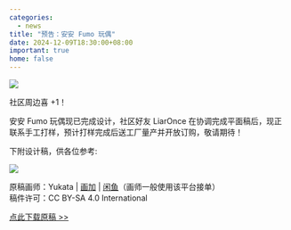 ```yaml
---
categories:
  - news
title: "预告：安安 Fumo 玩偶"
date: 2024-12-09T18:30:00+08:00
important: true
home: false
---
```

![](/assets/news/AnAn-fumo-badge.png)

社区周边喜 +1！

安安 Fumo 玩偶现已完成设计，社区好友 LiarOnce 在协调完成平面稿后，现正联系手工打样，预计打样完成后送工厂量产并开放订购，敬请期待！

下附设计稿，供各位参考:

![](/assets/news/AnAn-fumo-design.png)

原稿画师：Yukata | [画加](https://huajia.163.com/main/profile/LBpmxjyE) | [闲鱼](https://m.tb.cn/h.TegyiGv?tk=zBfT3w1AVmz)（画师一般使用该平台接单）   
稿件许可：CC BY-SA 4.0 International

[点此下载原稿 >>](https://repo.aosc.io/mascots/fumo.zip)
